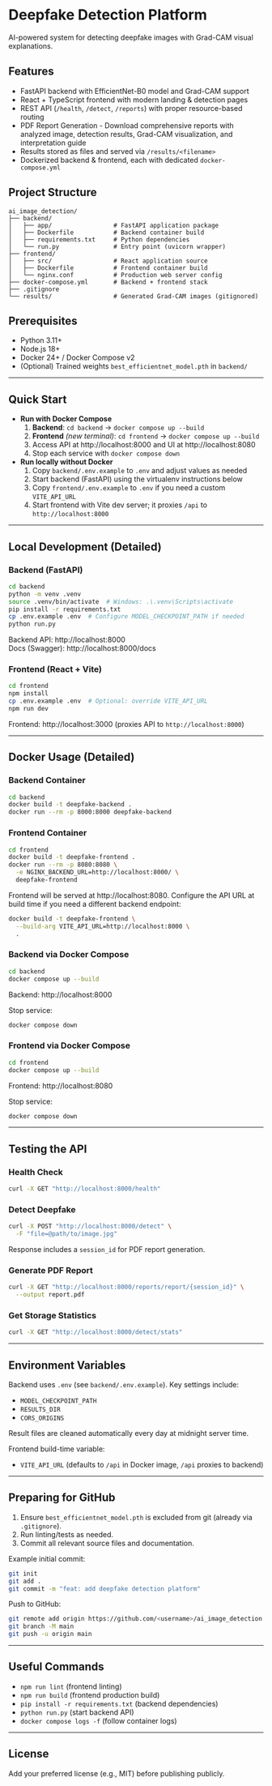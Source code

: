 # Deepfake Detection Platform

AI-powered system for detecting deepfake images with Grad-CAM visual explanations.

## Features

- FastAPI backend with EfficientNet-B0 model and Grad-CAM support
- React + TypeScript frontend with modern landing & detection pages
- REST API (`/health`, `/detect`, `/reports`) with proper resource-based routing
- PDF Report Generation - Download comprehensive reports with analyzed image, detection results, Grad-CAM visualization, and interpretation guide
- Results stored as files and served via `/results/<filename>`
- Dockerized backend & frontend, each with dedicated `docker-compose.yml`

## Project Structure

```
ai_image_detection/
├── backend/
│   ├── app/                 # FastAPI application package
│   ├── Dockerfile           # Backend container build
│   ├── requirements.txt     # Python dependencies
│   └── run.py               # Entry point (uvicorn wrapper)
├── frontend/
│   ├── src/                 # React application source
│   ├── Dockerfile           # Frontend container build
│   └── nginx.conf           # Production web server config
├── docker-compose.yml       # Backend + frontend stack
├── .gitignore
└── results/                 # Generated Grad-CAM images (gitignored)
```

## Prerequisites

- Python 3.11+
- Node.js 18+
- Docker 24+ / Docker Compose v2
- (Optional) Trained weights `best_efficientnet_model.pth` in `backend/`

---

## Quick Start

- **Run with Docker Compose**
  1. **Backend**: `cd backend` → `docker compose up --build`
  2. **Frontend** *(new terminal)*: `cd frontend` → `docker compose up --build`
  3. Access API at http://localhost:8000 and UI at http://localhost:8080
  4. Stop each service with `docker compose down`
- **Run locally without Docker**
  1. Copy `backend/.env.example` to `.env` and adjust values as needed
  2. Start backend (FastAPI) using the virtualenv instructions below
  3. Copy `frontend/.env.example` to `.env` if you need a custom `VITE_API_URL`
  4. Start frontend with Vite dev server; it proxies `/api` to `http://localhost:8000`

---

## Local Development (Detailed)

### Backend (FastAPI)

```bash
cd backend
python -m venv .venv
source .venv/bin/activate  # Windows: .\.venv\Scripts\activate
pip install -r requirements.txt
cp .env.example .env  # Configure MODEL_CHECKPOINT_PATH if needed
python run.py
```

Backend API: http://localhost:8000  
Docs (Swagger): http://localhost:8000/docs

### Frontend (React + Vite)

```bash
cd frontend
npm install
cp .env.example .env  # Optional: override VITE_API_URL
npm run dev
```

Frontend: http://localhost:3000 (proxies API to `http://localhost:8000`)

---

## Docker Usage (Detailed)

### Backend Container

```bash
cd backend
docker build -t deepfake-backend .
docker run --rm -p 8000:8000 deepfake-backend
```

### Frontend Container

```bash
cd frontend
docker build -t deepfake-frontend .
docker run --rm -p 8080:8080 \
  -e NGINX_BACKEND_URL=http://localhost:8000/ \
  deepfake-frontend
```

Frontend will be served at http://localhost:8080. Configure the API URL at build time if you need a different backend endpoint:

```bash
docker build -t deepfake-frontend \
  --build-arg VITE_API_URL=http://localhost:8000 \
  .
```

### Backend via Docker Compose

```bash
cd backend
docker compose up --build
```

Backend: http://localhost:8000

Stop service:

```bash
docker compose down
```

### Frontend via Docker Compose

```bash
cd frontend
docker compose up --build
```

Frontend: http://localhost:8080

Stop service:

```bash
docker compose down
```

---

## Testing the API

### Health Check

```bash
curl -X GET "http://localhost:8000/health"
```

### Detect Deepfake

```bash
curl -X POST "http://localhost:8000/detect" \
  -F "file=@path/to/image.jpg"
```

Response includes a `session_id` for PDF report generation.

### Generate PDF Report

```bash
curl -X GET "http://localhost:8000/reports/report/{session_id}" \
  --output report.pdf
```

### Get Storage Statistics

```bash
curl -X GET "http://localhost:8000/detect/stats"
```

---

## Environment Variables

Backend uses `.env` (see `backend/.env.example`). Key settings include:

- `MODEL_CHECKPOINT_PATH`
- `RESULTS_DIR`
- `CORS_ORIGINS`

Result files are cleaned automatically every day at midnight server time.

Frontend build-time variable:

- `VITE_API_URL` (defaults to `/api` in Docker image, `/api` proxies to backend)

---

## Preparing for GitHub

1. Ensure `best_efficientnet_model.pth` is excluded from git (already via `.gitignore`).
2. Run linting/tests as needed.
3. Commit all relevant source files and documentation.

Example initial commit:

```bash
git init
git add .
git commit -m "feat: add deepfake detection platform"
```

Push to GitHub:

```bash
git remote add origin https://github.com/<username>/ai_image_detection.git
git branch -M main
git push -u origin main
```

---

## Useful Commands

- `npm run lint` (frontend linting)
- `npm run build` (frontend production build)
- `pip install -r requirements.txt` (backend dependencies)
- `python run.py` (start backend API)
- `docker compose logs -f` (follow container logs)

---

## License

Add your preferred license (e.g., MIT) before publishing publicly.

